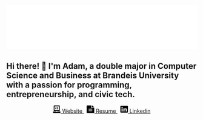 <p align="center">
  <img src="https://raw.githubusercontent.com/afleishaker/afleishaker/master/assets/header.gif" alt="Adam Fleishaker">
  <h2>Hi there! 👋 I'm Adam, a double major in Computer Science and Business at Brandeis University with a passion for programming, entrepreneurship, and civic tech.</h2>
  <p align="center">
      <a href="https://adamfleishaker.com/">
        <img src="https://raw.githubusercontent.com/afleishaker/afleishaker/master/assets/website.svg" width="20px" height="20px" alt="Website" /> Website
      </a>&nbsp;
      <a href="http://adamfleishaker.com/assets/resume.pdf">
        <img src="https://raw.githubusercontent.com/afleishaker/afleishaker/master/assets/resume.svg" width="20px" height="20px" alt="Resume" /> Resume
      </a>&nbsp;
      <a href="https://www.linkedin.com/in/adamfleishaker/">
        <img src="https://raw.githubusercontent.com/afleishaker/afleishaker/master/assets/linkedin.svg" width="20px" height="20px" alt="LinkedIn" /> Linkedin
      </a>
  </p>
</p>
